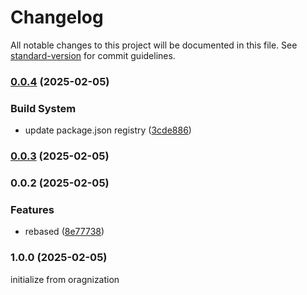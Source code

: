 # Changelog

All notable changes to this project will be documented in this file. See [standard-version](https://github.com/conventional-changelog/standard-version) for commit guidelines.

### [0.0.4](https://github.com/chali5124/terrashell/compare/v0.0.3...v0.0.4) (2025-02-05)


### Build System

* update package.json registry ([3cde886](https://github.com/chali5124/terrashell/commit/3cde88634464353b8e8f46bb680d259d75f1e9e8))

### [0.0.3](https://github.com/chali5124/terrashell/compare/v0.0.2...v0.0.3) (2025-02-05)

### 0.0.2 (2025-02-05)


### Features

* rebased ([8e77738](https://github.com/chali5124/terrashell/commit/8e77738de505f6d387cf85c51ab4c6f4447f4465))

### 1.0.0 (2025-02-05)
initialize from oragnization
